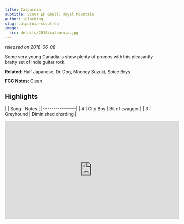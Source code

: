 ```yaml
---
title: Calpurnia
subtitle: Scout EP &bull; Royal Mountain
author: jclacking
slug: calpurnia-scout-ep
image:
  src: details/2018/calpurnia.jpg
---
```

_released on 2018-06-08_

Some very young Canadians show plenty of promos with this pleasantly bratty set of indie guitar rock.

**Related**: Half Japanese, Dr. Dog, Mooney Suzuki, Spice Boys

<!--more-->

**FCC Notes**: Clean

## Highlights

| | Song | Notes |
|-+------+-------|
| 4 | City Boy | Bit of swagger |
| 3 | Greyhound | Diminished chording |

<div class="tlo-detail-video"><iframe width="560" height="315" src="https://www.youtube.com/embed/WfEKMgScz4s" frameborder="0" allow="autoplay; encrypted-media" allowfullscreen></iframe></div>
